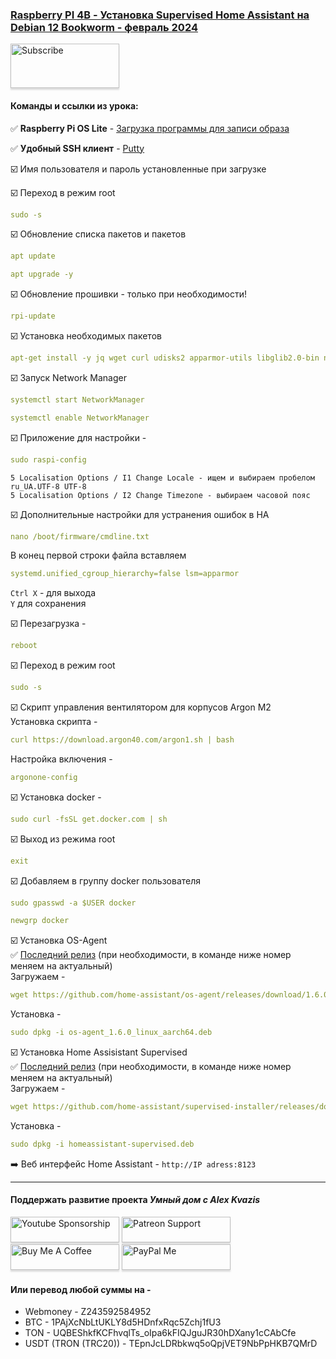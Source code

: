 ### [Raspberry PI 4B - Установка Supervised Home Assistant на Debian 12 Bookworm - февраль 2024](https://youtu.be/MwZBE6aRHhE)

<a href="https://www.youtube.com/channel/UCcq9onYHbs6go3kDpfBoqhg?sub_confirmation=1" target="_blank"><img src="https://raw.githubusercontent.com/kvazis/training/master/lessons/img/subscribe.png" alt="Subscribe" style="height: 71px !important;width: 174px !important;box-shadow: 0px 3px 2px 0px rgba(190, 190, 190, 0.5) !important;-webkit-box-shadow: 0px 3px 2px 0px rgba(190, 190, 190, 0.5) !important;" ></a>


#### Команды и ссылки из урока:  

:white_check_mark: **Raspberry Pi OS Lite** - [Загрузка программы для записи образа](https://www.raspberrypi.org/software/)    

:white_check_mark: **Удобный SSH клиент** - [Putty](https://www.putty.org/)

:ballot_box_with_check: Имя пользователя и пароль установленные при загрузке    

:ballot_box_with_check: Переход в режим root    
```yaml
sudo -s
```
:ballot_box_with_check: Обновление списка пакетов и пакетов    
```yaml
apt update
```
```yaml
apt upgrade -y
```
:ballot_box_with_check: Обновление прошивки - только при необходимости!    
```yaml
rpi-update
```

:ballot_box_with_check: Установка необходимых пакетов    
```yaml
apt-get install -y jq wget curl udisks2 apparmor-utils libglib2.0-bin network-manager dbus systemd-journal-remote systemd-resolved
```
:ballot_box_with_check: Запуск Network Manager    
```yaml
systemctl start NetworkManager
```
```yaml
systemctl enable NetworkManager
```
   
:ballot_box_with_check: Приложение для настройки - 
```yaml
sudo raspi-config
```

`5 Localisation Options / I1 Change Locale - ищем и выбираем пробелом ru_UA.UTF-8 UTF-8`    
`5 Localisation Options / I2 Change Timezone - выбираем часовой пояс`    

:ballot_box_with_check: Дополнительные настройки для устранения ошибок в НА    
```yaml
nano /boot/firmware/cmdline.txt
```
В конец первой строки файла вставляем    
```yaml
systemd.unified_cgroup_hierarchy=false lsm=apparmor
```
`Ctrl X` - для выхода    
`Y` для сохранения    

:ballot_box_with_check: Перезагрузка -    
```yaml
reboot
```
:ballot_box_with_check: Переход в режим root    
```yaml
sudo -s
```

:ballot_box_with_check: Скрипт управления вентилятором для корпусов Argon M2    
Установка скрипта - 
```yaml
curl https://download.argon40.com/argon1.sh | bash
```    
Настройка включения -    
```yaml
argonone-config
```

:ballot_box_with_check: Установка docker - 
```yaml
sudo curl -fsSL get.docker.com | sh
```

:ballot_box_with_check: Выход из режима root    
```yaml
exit
```

:ballot_box_with_check: Добавляем в группу docker пользователя
```yaml
sudo gpasswd -a $USER docker
```
```yaml
newgrp docker
```

:ballot_box_with_check: Установка OS-Agent    
:white_check_mark: [Последний релиз](https://github.com/home-assistant/os-agent/releases/latest) (при необходимости, в команде ниже номер меняем на актуальный)    
Загружаем - 
```yaml
wget https://github.com/home-assistant/os-agent/releases/download/1.6.0/os-agent_1.6.0_linux_aarch64.deb
```
Установка - 
```yaml
sudo dpkg -i os-agent_1.6.0_linux_aarch64.deb
```

:ballot_box_with_check: Установка Home Assisistant Supervised    
:white_check_mark: [Последний релиз](https://github.com/home-assistant/supervised-installer/releases) (при необходимости, в команде ниже номер меняем на актуальный)    
Загружаем - 
```yaml
wget https://github.com/home-assistant/supervised-installer/releases/download/1.8.0/homeassistant-supervised.deb
```
Установка - 
```yaml
sudo dpkg -i homeassistant-supervised.deb
```

:arrow_right: Веб интерфейс Home Assistant - `http://IP adress:8123`    

____
#### Поддержать развитие проекта *Умный дом с Alex Kvazis*    
<a href="https://www.youtube.com/channel/UCcq9onYHbs6go3kDpfBoqhg/join" target="_blank"><img src="https://raw.githubusercontent.com/kvazis/training/master/lessons/img/youtube.png" alt="Youtube Sponsorship" style="height: 41px !important;width: 174px !important;box-shadow: 0px 3px 2px 0px rgba(190, 190, 190, 0.5) !important;-webkit-box-shadow: 0px 3px 2px 0px rgba(190, 190, 190, 0.5) !important;" ></a>
<a href="https://www.patreon.com/alex_kvazis" target="_blank"><img src="https://raw.githubusercontent.com/kvazis/training/master/lessons/img/patreon-button.png" alt="Patreon Support" style="height: 41px !important;width: 174px !important;box-shadow: 0px 3px 2px 0px rgba(190, 190, 190, 0.5) !important;-webkit-box-shadow: 0px 3px 2px 0px rgba(190, 190, 190, 0.5) !important;" ></a>
<a href="https://www.buymeacoffee.com/greatkvazis" target="_blank"><img src="https://raw.githubusercontent.com/kvazis/training/master/lessons/img/buymeacoffee.png" alt="Buy Me A Coffee" style="height: 41px !important;width: 174px !important;box-shadow: 0px 3px 2px 0px rgba(190, 190, 190, 0.5) !important;-webkit-box-shadow: 0px 3px 2px 0px rgba(190, 190, 190, 0.5) !important;" ></a>
<a href="https://www.paypal.com/paypalme/greatkvazis" target="_blank"><img src="https://raw.githubusercontent.com/kvazis/training/master/lessons/img/paypal.png" alt="PayPal Me" style="height: 41px !important;width: 174px !important;box-shadow: 0px 3px 2px 0px rgba(190, 190, 190, 0.5) !important;-webkit-box-shadow: 0px 3px 2px 0px rgba(190, 190, 190, 0.5) !important;" ></a>

#### Или перевод любой суммы на -     
* Webmoney - Z243592584952
* BTC - 1PAjXcNbLtUKLY8d5HDnfxRqc5Zchj1fU3    
* TON - UQBEShkfKCFhvqlTs_oIpa6kFIQJguJR30hDXany1cCAbCfe    
* USDT (TRON (TRC20)) - TEpnJcLDRbkwq5oQpjVET9NbPpHKB7QMrD    
